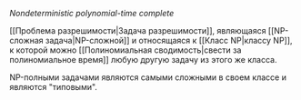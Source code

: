 *Nondeterministic polynomial-time complete*

[[Проблема разрешимости|Задача разрешимости]], являющаяся [[NP-сложная задача|NP-сложной]] и относящаяся к [[Класс NP|классу NP]], к которой можно [[Полиномиальная сводимость|свести за полиномиальное время]] любую другую задачу из этого же класса.

NP-полными задачами являются самыми сложными в своем классе и являются "типовыми".